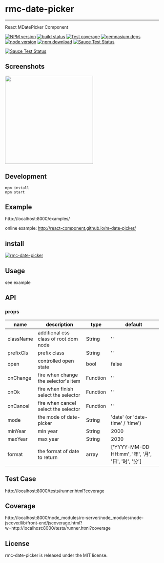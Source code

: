 # rmc-date-picker
---

React MDatePicker Component


[![NPM version][npm-image]][npm-url]
[![build status][travis-image]][travis-url]
[![Test coverage][coveralls-image]][coveralls-url]
[![gemnasium deps][gemnasium-image]][gemnasium-url]
[![node version][node-image]][node-url]
[![npm download][download-image]][download-url]
[![Sauce Test Status](https://saucelabs.com/buildstatus/rmc-date-picker)](https://saucelabs.com/u/rmc-date-picker)

[![Sauce Test Status](https://saucelabs.com/browser-matrix/rmc-date-picker.svg)](https://saucelabs.com/u/rmc-date-picker)

[npm-image]: http://img.shields.io/npm/v/rmc-date-picker.svg?style=flat-square
[npm-url]: http://npmjs.org/package/rmc-date-picker
[travis-image]: https://img.shields.io/travis/react-component/m-date-picker.svg?style=flat-square
[travis-url]: https://travis-ci.org/react-component/m-date-picker
[coveralls-image]: https://img.shields.io/coveralls/react-component/m-date-picker.svg?style=flat-square
[coveralls-url]: https://coveralls.io/r/react-component/m-date-picker?branch=master
[gemnasium-image]: http://img.shields.io/gemnasium/react-component/m-date-picker.svg?style=flat-square
[gemnasium-url]: https://gemnasium.com/react-component/m-date-picker
[node-image]: https://img.shields.io/badge/node.js-%3E=_0.10-green.svg?style=flat-square
[node-url]: http://nodejs.org/download/
[download-image]: https://img.shields.io/npm/dm/rmc-date-picker.svg?style=flat-square
[download-url]: https://npmjs.org/package/rmc-date-picker

## Screenshots

<img src="" width="288"/>


## Development

```
npm install
npm start
```

## Example

http://localhost:8000/examples/

online example: http://react-component.github.io/m-date-picker/

## install

[![rmc-date-picker](https://nodei.co/npm/rmc-date-picker.png)](https://npmjs.org/package/rmc-date-picker)

## Usage
see example

## API

### props

| name     | description    | type     | default      |
|----------|----------------|----------|--------------|
|className | additional css class of root dom node | String | '' |
|prefixCls | prefix class | String | '' |
|open | controlled open state | bool | false |
|onChange | fire when change the selector's item | Function | '' |
|onOk | fire when finish select the selector | Function | '' |
|onCancel | fire when cancel select the selector | Function | '' |
|mode | the mode of date-picker | String | 'date' (or 'date-time' / 'time') |
|minYear | min year | String | 2000 |
|maxYear | max year | String | 2030 |
|format | the format of date to return | array | ['YYYY-MM-DD HH:mm', '年', '月', '日', '时', '分'] |


## Test Case

http://localhost:8000/tests/runner.html?coverage

## Coverage

http://localhost:8000/node_modules/rc-server/node_modules/node-jscover/lib/front-end/jscoverage.html?w=http://localhost:8000/tests/runner.html?coverage

## License

rmc-date-picker is released under the MIT license.
